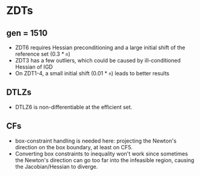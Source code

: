 # ZDTs

## gen = 1510

* ZDT6 requires Hessian preconditioning and a large initial shift of the reference set (0.3 * `n`)
* ZDT3 has a few outliers, which could be caused by ill-conditioned Hessian of IGD
* On ZDT1-4, a small initial shift (0.01 * `n`) leads to better results


## DTLZs

* DTLZ6 is non-differentiable at the efficient set.

## CFs

* box-constraint handling is needed here: projecting the Newton's direction on the box boundary, at least on CF5.
* Converting box constraints to inequality won't work since sometimes the Newton's direction can go too far into the infeasible region, causing the Jacobian/Hessian to diverge.
